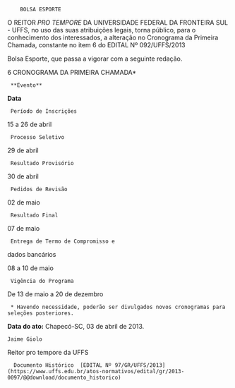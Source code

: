         BOLSA ESPORTE  

O REITOR *PRO TEMPORE* DA UNIVERSIDADE FEDERAL DA FRONTEIRA SUL - UFFS, no uso das suas atribuições legais, torna público, para o conhecimento dos interessados, a alteração no Cronograma da Primeira Chamada, constante no item 6 do EDITAL Nº 092/UFFS/2013

 Bolsa Esporte, que passa a vigorar com a seguinte redação.

  

  

  

 6 CRONOGRAMA DA PRIMEIRA CHAMADA*

     **Evento**

   **Data**

     Período de Inscrições

   15 a 26 de abril

     Processo Seletivo

   29 de abril

     Resultado Provisório

   30 de abril

     Pedidos de Revisão

   02 de maio

     Resultado Final

   07 de maio

     Entrega de Termo de Compromisso e

 dados bancários

   08 a 10 de maio

     Vigência do Programa

   De 13 de maio a 20 de dezembro

     * Havendo necessidade, poderão ser divulgados novos cronogramas para seleções posteriores.

  

  

   **Data do ato:** Chapecó-SC, 03 de abril de 2013.   
 

    Jaime Giolo   
 Reitor pro tempore da UFFS 

      Documento Histórico  [EDITAL Nº 97/GR/UFFS/2013](https://www.uffs.edu.br/atos-normativos/edital/gr/2013-0097/@@download/documento_historico)     
      